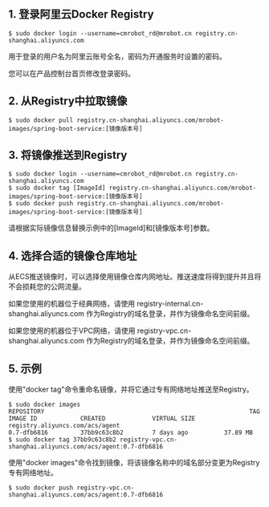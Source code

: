 ## 1. 登录阿里云Docker Registry

	$ sudo docker login --username=cmrobot_rd@mrobot.cn registry.cn-shanghai.aliyuncs.com

用于登录的用户名为阿里云账号全名，密码为开通服务时设置的密码。

您可以在产品控制台首页修改登录密码。

## 2. 从Registry中拉取镜像

	$ sudo docker pull registry.cn-shanghai.aliyuncs.com/mrobot-images/spring-boot-service:[镜像版本号]

## 3. 将镜像推送到Registry

	$ sudo docker login --username=cmrobot_rd@mrobot.cn registry.cn-shanghai.aliyuncs.com
	$ sudo docker tag [ImageId] registry.cn-shanghai.aliyuncs.com/mrobot-images/spring-boot-service:[镜像版本号]
	$ sudo docker push registry.cn-shanghai.aliyuncs.com/mrobot-images/spring-boot-service:[镜像版本号]

请根据实际镜像信息替换示例中的[ImageId]和[镜像版本号]参数。

## 4. 选择合适的镜像仓库地址

从ECS推送镜像时，可以选择使用镜像仓库内网地址。推送速度将得到提升并且将不会损耗您的公网流量。

如果您使用的机器位于经典网络，请使用 registry-internal.cn-shanghai.aliyuncs.com 作为Registry的域名登录，并作为镜像命名空间前缀。

如果您使用的机器位于VPC网络，请使用 registry-vpc.cn-shanghai.aliyuncs.com 作为Registry的域名登录，并作为镜像命名空间前缀。

## 5. 示例

使用"docker tag"命令重命名镜像，并将它通过专有网络地址推送至Registry。

	$ sudo docker images
	REPOSITORY                                                         TAG                 IMAGE ID            CREATED             VIRTUAL SIZE
	registry.aliyuncs.com/acs/agent                                    0.7-dfb6816         37bb9c63c8b2        7 days ago          37.89 MB
	$ sudo docker tag 37bb9c63c8b2 registry-vpc.cn-shanghai.aliyuncs.com/acs/agent:0.7-dfb6816

使用"docker images"命令找到镜像，将该镜像名称中的域名部分变更为Registry专有网络地址。

	$ sudo docker push registry-vpc.cn-shanghai.aliyuncs.com/acs/agent:0.7-dfb6816
